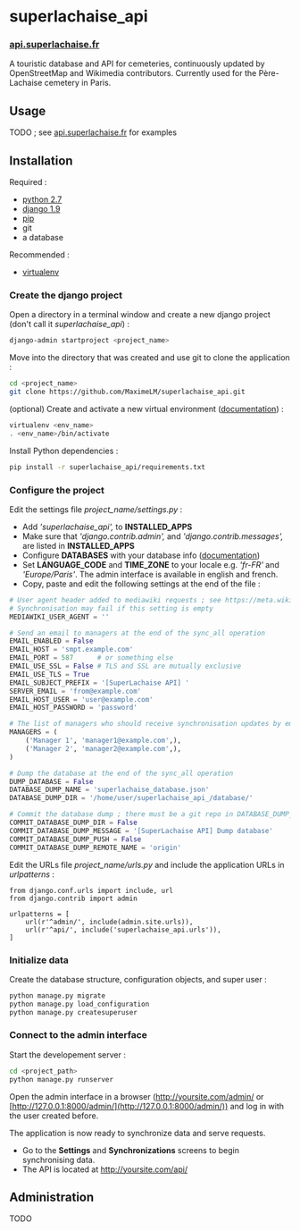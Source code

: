 # superlachaise_api

### [api.superlachaise.fr](https://api.superlachaise.fr)

A touristic database and API for cemeteries, continuously updated by OpenStreetMap and Wikimedia contributors. Currently used for the Père-Lachaise cemetery in Paris.

## Usage

TODO ; see [api.superlachaise.fr](https://api.superlachaise.fr) for examples

## Installation

Required :

 * [python 2.7](https://www.python.org)
 * [django 1.9](https://www.djangoproject.com)
 * [pip](https://pypi.python.org/pypi/pip)
 * git
 * a database
 
Recommended :

 * [virtualenv](https://pypi.python.org/pypi/virtualenv)

### Create the django project

Open a directory in a terminal window and create a new django project (don't call it *superlachaise_api*) :

```sh
django-admin startproject <project_name>
```

Move into the directory that was created and use git to clone the application :

```sh
cd <project_name>
git clone https://github.com/MaximeLM/superlachaise_api.git
```

(optional) Create and activate a new virtual environment ([documentation](https://virtualenv.pypa.io/en/latest/userguide.html)) :

```sh
virtualenv <env_name>
. <env_name>/bin/activate
```

Install Python dependencies :

```sh
pip install -r superlachaise_api/requirements.txt
```

### Configure the project

Edit the settings file *project_name/settings.py* :

 * Add *'superlachaise_api',* to **INSTALLED_APPS**
 * Make sure that *'django.contrib.admin',* and *'django.contrib.messages',* are listed in **INSTALLED_APPS**
 * Configure **DATABASES** with your database info ([documentation](https://docs.djangoproject.com/en/1.9/ref/settings/#databases))
 * Set **LANGUAGE_CODE** and **TIME_ZONE** to your locale e.g. *'fr-FR'* and *'Europe/Paris'*. The admin interface is available in english and french.
 * Copy, paste and edit the following settings at the end of the file :

```python
# User agent header added to mediawiki requests ; see https://meta.wikimedia.org/wiki/User-Agent_policy
# Synchronisation may fail if this setting is empty
MEDIAWIKI_USER_AGENT = ''

# Send an email to managers at the end of the sync_all operation
EMAIL_ENABLED = False
EMAIL_HOST = 'smpt.example.com'
EMAIL_PORT = 587      # or something else
EMAIL_USE_SSL = False # TLS and SSL are mutually exclusive
EMAIL_USE_TLS = True
EMAIL_SUBJECT_PREFIX = '[SuperLachaise API] '
SERVER_EMAIL = 'from@example.com'
EMAIL_HOST_USER = 'user@example.com'
EMAIL_HOST_PASSWORD = 'password'

# The list of managers who should receive synchronisation updates by email
MANAGERS = (
    ('Manager 1', 'manager1@example.com',),
    ('Manager 2', 'manager2@example.com',),
)

# Dump the database at the end of the sync_all operation
DUMP_DATABASE = False
DATABASE_DUMP_NAME = 'superlachaise_database.json'
DATABASE_DUMP_DIR = '/home/user/superlachaise_api_/database/'

# Commit the database dump ; there must be a git repo in DATABASE_DUMP_DIR
COMMIT_DATABASE_DUMP_DIR = False
COMMIT_DATABASE_DUMP_MESSAGE = '[SuperLachaise API] Dump database'
COMMIT_DATABASE_DUMP_PUSH = False
COMMIT_DATABASE_DUMP_REMOTE_NAME = 'origin'

```

Edit the URLs file *project_name/urls.py* and include the application URLs in *urlpatterns* :

```
from django.conf.urls import include, url
from django.contrib import admin

urlpatterns = [
    url(r'^admin/', include(admin.site.urls)),
    url(r'^api/', include('superlachaise_api.urls')),
]
```

### Initialize data

Create the database structure, configuration objects, and super user :

```sh
python manage.py migrate
python manage.py load_configuration
python manage.py createsuperuser
```

### Connect to the admin interface

Start the developement server :

```sh
cd <project_path>
python manage.py runserver
```

Open the admin interface in a browser (http://yoursite.com/admin/ or [http://127.0.0.1:8000/admin/](http://127.0.0.1:8000/admin/)) and log in with the user created before.

The application is now ready to synchronize data and serve requests.

 * Go to the **Settings** and **Synchronizations** screens to begin synchronising data.
 * The API is located at http://yoursite.com/api/

## Administration

TODO
